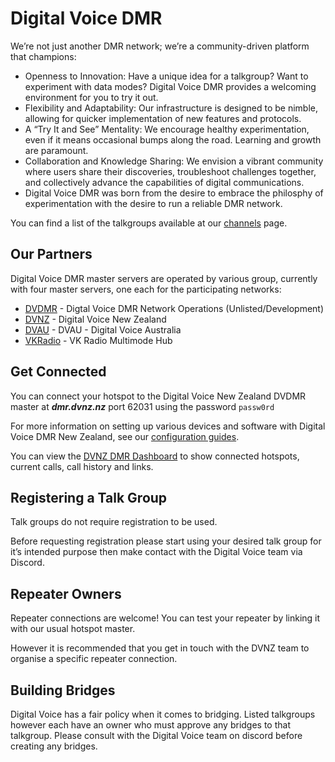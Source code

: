 # Digital Voice DMR

We’re not just another DMR network; we’re a community-driven platform that champions:

* Openness to Innovation: Have a unique idea for a talkgroup? Want to experiment with data modes? Digital Voice DMR provides a welcoming environment for you to try it out.
* Flexibility and Adaptability: Our infrastructure is designed to be nimble, allowing for quicker implementation of new features and protocols.
* A “Try It and See” Mentality: We encourage healthy experimentation, even if it means occasional bumps along the road. Learning and growth are paramount.
* Collaboration and Knowledge Sharing: We envision a vibrant community where users share their discoveries, troubleshoot challenges together, and collectively advance the capabilities of digital communications.
* Digital Voice DMR was born from the desire to embrace the philosphy of experimentation with the desire to run a reliable DMR network.

You can find a list of the talkgroups available at our [channels](../channels.md) page.

## Our Partners

Digital Voice DMR master servers are operated by various group, currently with four master servers, one each for the participating networks:

* [DVDMR](https://dvdmr.org) - Digtal Voice DMR Network Operations (Unlisted/Development)
* [DVNZ](https://dvnz.nz) - Digital Voice New Zealand
* [DVAU](https://dvau.au) - DVAU - Digital Voice Australia
* [VKRadio](https://vradio.com) - VK Radio Multimode Hub

## Get Connected

You can connect your hotspot to the Digital Voice New Zealand DVDMR master at ***dmr.dvnz.nz*** port 62031 using the password `passw0rd`

For more information on setting up various devices and software with Digital Voice DMR New Zealand, see our [configuration guides](guides/index.md).

You can view the [DVNZ DMR Dashboard](https://dmr.dvnz.nz) to show connected hotspots, current calls, call history and links.

## Registering a Talk Group

Talk groups do not require registration to be used.

Before requesting registration please start using your desired talk group for it’s intended purpose then make contact with the Digital Voice team via Discord.

## Repeater Owners

Repeater connections are welcome!   You can test your repeater by linking it with our usual hotspot master.   

However it is recommended that you get in touch with the DVNZ team to organise a specific repeater connection.

## Building Bridges

Digital Voice has a fair policy when it comes to bridging.  Listed talkgroups however each have an owner who must approve any bridges to that talkgroup.  Please consult with the Digital Voice team on discord before creating any bridges.







